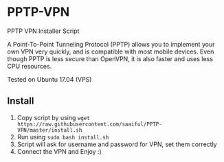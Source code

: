 # PPTP-VPN
PPTP VPN Installer Script


A Point-To-Point Tunneling Protocol (PPTP) allows you to implement your own VPN very quickly, and is compatible with most mobile devices. Even though PPTP is less secure than OpenVPN, it is also faster and uses less CPU resources.

Tested on Ubuntu 17.04 (VPS)


## Install
1. Copy script by using `wget https://raw.githubusercontent.com/saaiful/PPTP-VPN/master/install.sh`
2. Run using `sudo bash install.sh`
3. Script will ask for username and password for VPN, set them correctly
4. Connect the VPN and Enjoy :)

